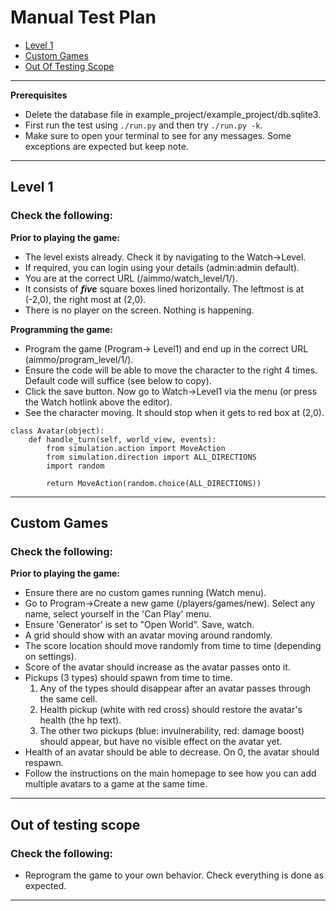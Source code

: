 # Manual Test Plan
- [Level 1](#level-1)
- [Custom Games](#custom-games)
- [Out Of Testing Scope](#out-of-testing-scope)
---

**Prerequisites**
* Delete the database file in example_project/example_project/db.sqlite3.
* First run the test using `./run.py` and then try `./run.py -k`.
* Make sure to open your terminal to see for any messages. Some exceptions are expected but keep note.
***


## Level 1
### Check the following:

**Prior to playing the game:**
* The level exists already. Check it by navigating to the Watch->Level.
* If required, you can login using your details (admin:admin default).
* You are at the correct URL (/aimmo/watch_level/1/).
* It consists of **_five_** square boxes lined horizontally. The leftmost is at (-2,0), the right most at (2,0).
* There is no player on the screen. Nothing is happening.

**Programming the game:**
* Program the game (Program-> Level1) and end up in the correct URL (aimmo/program_level/1/).
* Ensure the code will be able to move the character to the right 4 times. Default code will suffice (see below to copy). 
* Click the save button. Now go to Watch->Level1 via the menu (or press the Watch hotlink above the editor).
* See the character moving. It should stop when it gets to red box at (2,0). 

```
class Avatar(object):
    def handle_turn(self, world_view, events):
        from simulation.action import MoveAction
        from simulation.direction import ALL_DIRECTIONS
        import random

        return MoveAction(random.choice(ALL_DIRECTIONS))
```

***

## Custom Games
### Check the following:
**Prior to playing the game:**
* Ensure there are no custom games running (Watch menu).
* Go to Program->Create a new game (/players/games/new). Select any name, select yourself in the 'Can Play' menu.
* Ensure 'Generator' is set to "Open World". Save, watch.
* A grid should show with an avatar moving around randomly.
* The score location should move randomly from time to time (depending on settings).
* Score of the avatar should increase as the avatar passes onto it.
* Pickups (3 types) should spawn from time to time.
   1. Any of the types should disappear after an avatar passes through the same cell.
   2. Health pickup (white with red cross) should restore the avatar's health (the hp text).
   3. The other two pickups (blue: invulnerability, red: damage boost) should appear, but have no visible effect on the avatar yet.
* Health of an avatar should be able to decrease. On 0, the avatar should respawn.
* Follow the instructions on the main homepage to see how you can add multiple avatars to a game at the same time.
***

## Out of testing scope
### Check the following:
* Reprogram the game to your own behavior. Check everything is done as expected.
***
